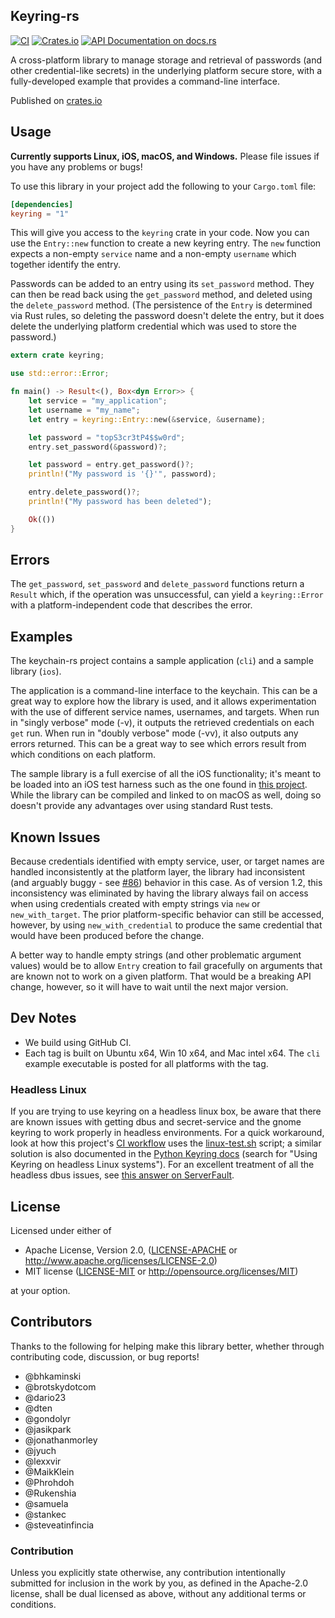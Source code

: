 ## Keyring-rs
[![CI](https://github.com/hwchen/keyring-rs/actions/workflows/build.yaml/badge.svg)](https://github.com/hwchen/keyring-rs/actions?query=workflow%3Abuild)
[![Crates.io](https://img.shields.io/crates/v/keyring.svg?style=flat-square)](https://crates.io/crates/keyring)
[![API Documentation on docs.rs](https://docs.rs/keyring/badge.svg)](https://docs.rs/keyring)

A cross-platform library to manage storage and retrieval of passwords (and other credential-like secrets) in the underlying platform secure store, with a fully-developed example that provides a command-line interface.

Published on [crates.io](https://crates.io/crates/keyring)

## Usage

__Currently supports Linux, iOS, macOS, and Windows.__ Please file issues if you have any problems or bugs!

To use this library in your project add the following to your `Cargo.toml` file:

```toml
[dependencies]
keyring = "1"
```

This will give you access to the `keyring` crate in your code. Now you can use  the `Entry::new` function to create a new keyring entry. The `new` function expects a non-empty `service` name and a non-empty `username` which together identify the entry.

Passwords can be added to an entry using its `set_password` method.  They can then be read back using the `get_password` method, and deleted using the `delete_password` method.  (The persistence of the `Entry` is determined via Rust rules, so deleting the password doesn't delete the entry, but it does delete the underlying platform credential which was used to store the password.)

```rust
extern crate keyring;

use std::error::Error;

fn main() -> Result<(), Box<dyn Error>> {
    let service = "my_application";
    let username = "my_name";
    let entry = keyring::Entry::new(&service, &username);

    let password = "topS3cr3tP4$$w0rd";
    entry.set_password(&password)?;

    let password = entry.get_password()?;
    println!("My password is '{}'", password);

    entry.delete_password()?;
    println!("My password has been deleted");

    Ok(())
}
```

## Errors

The `get_password`, `set_password` and `delete_password` functions return a `Result` which, if the operation was unsuccessful, can yield a `keyring::Error` with a platform-independent code that describes the error.

## Examples

The keychain-rs project contains a sample application (`cli`) and a sample library (`ios`).

The application is a command-line interface to the keychain.  This can be a great way to explore how the library is used, and it allows experimentation with the use of different service names, usernames, and targets.  When run in "singly verbose" mode (-v), it outputs the retrieved credentials on each `get` run.  When run in "doubly verbose" mode (-vv), it also outputs any errors returned.  This can be a great way to see which errors result from which conditions on each platform.

The sample library is a full exercise of all the iOS functionality; it's meant to be loaded into an iOS test harness such as the one found in [this project](https://github.com/brotskydotcom/rust-on-ios). While the library can be compiled and linked to on macOS as well, doing so doesn't provide any advantages over using standard Rust tests.

## Known Issues

Because credentials identified with empty service, user, or target names are handled inconsistently at the platform layer, the library had inconsistent (and arguably buggy - see [#86](https://github.com/hwchen/keyring-rs/issues/86)) behavior in this case.  As of version 1.2, this inconsistency was eliminated by having the library always fail on access when using credentials created with empty strings via `new` or `new_with_target`.  The prior platform-specific behavior can still be accessed, however, by using `new_with_credential` to produce the same credential that would have been produced before the change.

A better way to handle empty strings (and other problematic argument values) would be to allow `Entry` creation to fail gracefully on arguments that are known not to work on a given platform.  That would be a breaking API change, however, so it will have to wait until the next major version.

## Dev Notes

* We build using GitHub CI.
* Each tag is built on Ubuntu x64, Win 10 x64, and Mac intel x64.  The `cli` example executable is posted for all platforms with the tag.

### Headless Linux

If you are trying to use keyring on a headless linux box, be aware that there are known issues with getting dbus and secret-service and the gnome keyring to work properly in headless environments.  For a quick workaround, look at how this project's [CI workflow](https://github.com/hwchen/keyring-rs/blob/master/.github/workflows/build.yaml) uses the [linux-test.sh](https://github.com/hwchen/keyring-rs/blob/master/linux-test.sh) script; a similar solution is also documented in the [Python Keyring docs](https://pypi.org/project/keyring/) (search for "Using Keyring on headless Linux systems").  For an excellent treatment of all the headless dbus issues, see [this answer on ServerFault](https://serverfault.com/a/906224/79617).

## License

Licensed under either of

* Apache License, Version 2.0, ([LICENSE-APACHE](LICENSE-APACHE) or http://www.apache.org/licenses/LICENSE-2.0)
* MIT license ([LICENSE-MIT](LICENSE-MIT) or http://opensource.org/licenses/MIT)

at your option.

## Contributors
Thanks to the following for helping make this library better, whether through contributing code, discussion, or bug reports!

- @bhkaminski
- @brotskydotcom
- @dario23
- @dten
- @gondolyr
- @jasikpark
- @jonathanmorley
- @jyuch
- @lexxvir
- @MaikKlein
- @Phrohdoh
- @Rukenshia
- @samuela
- @stankec
- @steveatinfincia

### Contribution

Unless you explicitly state otherwise, any contribution intentionally submitted for inclusion in the work by you, as defined in the Apache-2.0 license, shall be dual licensed as above, without any additional terms or conditions.
